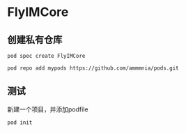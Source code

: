 # FlyIMCore

## 创建私有仓库

```shell
pod spec create FlyIMCore
```

```shell
pod repo add mypods https://github.com/ammmnia/pods.git
```

## 测试

新建一个项目，并添加podfile

```
pod init
```